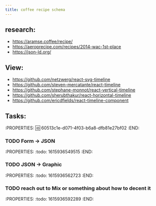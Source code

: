 ```yaml
---
title: coffee recipe schema
---
```


## research:
- https://aramse.coffee/recipe/
- https://aeroprecipe.com/recipes/2014-wac-1st-place
- https://json-ld.org/
## View:
- https://github.com/netzwerg/react-svg-timeline
- https://github.com/steven-mercatante/react-timeline
- https://github.com/stephane-monnot/react-vertical-timeline
- https://github.com/sherubthakur/react-horizontal-timeline
- https://github.com/ericdfields/react-timeline-component
## Tasks:
:PROPERTIES:
:id: 60513c1e-d071-4f03-b6a8-dfb81e27bf02
:END:
### TODO Form -> JSON
:PROPERTIES:
:todo: 1615936549515
:END:
### TODO JSON -> Graphic
:PROPERTIES:
:todo: 1615936562723
:END:
### TODO reach out to Mix or something about how to decent it
:PROPERTIES:
:todo: 1615936592289
:END:
